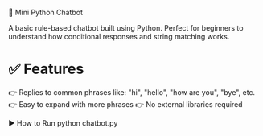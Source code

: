 💬 Mini Python Chatbot

A basic rule-based chatbot built using Python. Perfect for beginners to understand how conditional responses and string matching works.

# ✅ Features

👉 Replies to common phrases like: "hi", "hello", "how are you", "bye", etc.
👉 Easy to expand with more phrases
👉 No external libraries required

▶️ How to Run
python chatbot.py
